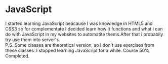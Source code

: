 # JavaScript
 I started learning JavaScript beacause I was knowledge in HTML5 and CSS3 so for complementate I decided learn how it functions and what i can do with JavaScript in my websites to automatite thems.After that i probabily try use them into server's.<br>
 P.S. Some classes are theoretical version, so I don't use exercises from these classes.
 I stopped learning JavaScript for a while. Course 50% Completed.